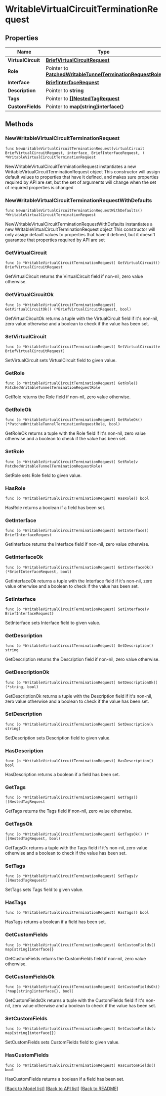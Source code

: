 # WritableVirtualCircuitTerminationRequest

## Properties

Name | Type | Description | Notes
------------ | ------------- | ------------- | -------------
**VirtualCircuit** | [**BriefVirtualCircuitRequest**](BriefVirtualCircuitRequest.md) |  | 
**Role** | Pointer to [**PatchedWritableTunnelTerminationRequestRole**](PatchedWritableTunnelTerminationRequestRole.md) |  | [optional] 
**Interface** | [**BriefInterfaceRequest**](BriefInterfaceRequest.md) |  | 
**Description** | Pointer to **string** |  | [optional] 
**Tags** | Pointer to [**[]NestedTagRequest**](NestedTagRequest.md) |  | [optional] 
**CustomFields** | Pointer to **map[string]interface{}** |  | [optional] 

## Methods

### NewWritableVirtualCircuitTerminationRequest

`func NewWritableVirtualCircuitTerminationRequest(virtualCircuit BriefVirtualCircuitRequest, interface_ BriefInterfaceRequest, ) *WritableVirtualCircuitTerminationRequest`

NewWritableVirtualCircuitTerminationRequest instantiates a new WritableVirtualCircuitTerminationRequest object
This constructor will assign default values to properties that have it defined,
and makes sure properties required by API are set, but the set of arguments
will change when the set of required properties is changed

### NewWritableVirtualCircuitTerminationRequestWithDefaults

`func NewWritableVirtualCircuitTerminationRequestWithDefaults() *WritableVirtualCircuitTerminationRequest`

NewWritableVirtualCircuitTerminationRequestWithDefaults instantiates a new WritableVirtualCircuitTerminationRequest object
This constructor will only assign default values to properties that have it defined,
but it doesn't guarantee that properties required by API are set

### GetVirtualCircuit

`func (o *WritableVirtualCircuitTerminationRequest) GetVirtualCircuit() BriefVirtualCircuitRequest`

GetVirtualCircuit returns the VirtualCircuit field if non-nil, zero value otherwise.

### GetVirtualCircuitOk

`func (o *WritableVirtualCircuitTerminationRequest) GetVirtualCircuitOk() (*BriefVirtualCircuitRequest, bool)`

GetVirtualCircuitOk returns a tuple with the VirtualCircuit field if it's non-nil, zero value otherwise
and a boolean to check if the value has been set.

### SetVirtualCircuit

`func (o *WritableVirtualCircuitTerminationRequest) SetVirtualCircuit(v BriefVirtualCircuitRequest)`

SetVirtualCircuit sets VirtualCircuit field to given value.


### GetRole

`func (o *WritableVirtualCircuitTerminationRequest) GetRole() PatchedWritableTunnelTerminationRequestRole`

GetRole returns the Role field if non-nil, zero value otherwise.

### GetRoleOk

`func (o *WritableVirtualCircuitTerminationRequest) GetRoleOk() (*PatchedWritableTunnelTerminationRequestRole, bool)`

GetRoleOk returns a tuple with the Role field if it's non-nil, zero value otherwise
and a boolean to check if the value has been set.

### SetRole

`func (o *WritableVirtualCircuitTerminationRequest) SetRole(v PatchedWritableTunnelTerminationRequestRole)`

SetRole sets Role field to given value.

### HasRole

`func (o *WritableVirtualCircuitTerminationRequest) HasRole() bool`

HasRole returns a boolean if a field has been set.

### GetInterface

`func (o *WritableVirtualCircuitTerminationRequest) GetInterface() BriefInterfaceRequest`

GetInterface returns the Interface field if non-nil, zero value otherwise.

### GetInterfaceOk

`func (o *WritableVirtualCircuitTerminationRequest) GetInterfaceOk() (*BriefInterfaceRequest, bool)`

GetInterfaceOk returns a tuple with the Interface field if it's non-nil, zero value otherwise
and a boolean to check if the value has been set.

### SetInterface

`func (o *WritableVirtualCircuitTerminationRequest) SetInterface(v BriefInterfaceRequest)`

SetInterface sets Interface field to given value.


### GetDescription

`func (o *WritableVirtualCircuitTerminationRequest) GetDescription() string`

GetDescription returns the Description field if non-nil, zero value otherwise.

### GetDescriptionOk

`func (o *WritableVirtualCircuitTerminationRequest) GetDescriptionOk() (*string, bool)`

GetDescriptionOk returns a tuple with the Description field if it's non-nil, zero value otherwise
and a boolean to check if the value has been set.

### SetDescription

`func (o *WritableVirtualCircuitTerminationRequest) SetDescription(v string)`

SetDescription sets Description field to given value.

### HasDescription

`func (o *WritableVirtualCircuitTerminationRequest) HasDescription() bool`

HasDescription returns a boolean if a field has been set.

### GetTags

`func (o *WritableVirtualCircuitTerminationRequest) GetTags() []NestedTagRequest`

GetTags returns the Tags field if non-nil, zero value otherwise.

### GetTagsOk

`func (o *WritableVirtualCircuitTerminationRequest) GetTagsOk() (*[]NestedTagRequest, bool)`

GetTagsOk returns a tuple with the Tags field if it's non-nil, zero value otherwise
and a boolean to check if the value has been set.

### SetTags

`func (o *WritableVirtualCircuitTerminationRequest) SetTags(v []NestedTagRequest)`

SetTags sets Tags field to given value.

### HasTags

`func (o *WritableVirtualCircuitTerminationRequest) HasTags() bool`

HasTags returns a boolean if a field has been set.

### GetCustomFields

`func (o *WritableVirtualCircuitTerminationRequest) GetCustomFields() map[string]interface{}`

GetCustomFields returns the CustomFields field if non-nil, zero value otherwise.

### GetCustomFieldsOk

`func (o *WritableVirtualCircuitTerminationRequest) GetCustomFieldsOk() (*map[string]interface{}, bool)`

GetCustomFieldsOk returns a tuple with the CustomFields field if it's non-nil, zero value otherwise
and a boolean to check if the value has been set.

### SetCustomFields

`func (o *WritableVirtualCircuitTerminationRequest) SetCustomFields(v map[string]interface{})`

SetCustomFields sets CustomFields field to given value.

### HasCustomFields

`func (o *WritableVirtualCircuitTerminationRequest) HasCustomFields() bool`

HasCustomFields returns a boolean if a field has been set.


[[Back to Model list]](../README.md#documentation-for-models) [[Back to API list]](../README.md#documentation-for-api-endpoints) [[Back to README]](../README.md)


